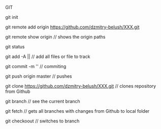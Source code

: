 GIT

git init

git remote add origin https://github.com/dzmitry-belush/XXX.git 

git remote show origin	// shows the origin paths

git status

git add -A  || <file>	// add all files or file to track

git commit -m '<message>'	// commiting

git push origin master 	// pushes 

git clone https://github.com/dzmitry-belush/XXX.git	// clones repository from Github

git branch		// see the current branch

git fetch		// gets all branches with changes from Github to local folder

git checkoout <branch>	// switches to branch

